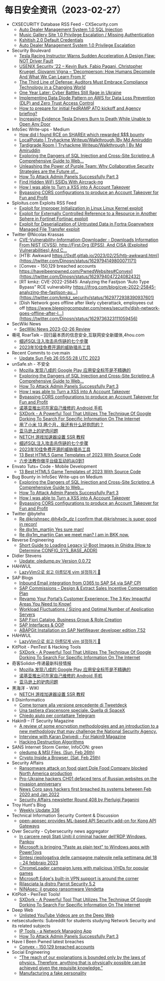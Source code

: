 # 每日安全资讯（2023-02-27）

- CXSECURITY Database RSS Feed - CXSecurity.com
  - [Auto Dealer Management System 1.0 SQL Injection](https://cxsecurity.com/issue/WLB-2023020045)
  - [Music Gallery Site 1.0 Privilege Escalation / Missing Authentication](https://cxsecurity.com/issue/WLB-2023020044)
  - [Kshitish 2.0 Default Credentials](https://cxsecurity.com/issue/WLB-2023020043)
  - [Auto Dealer Management System 1.0 Privilege Escalation](https://cxsecurity.com/issue/WLB-2023020042)
- Security Boulevard
  - [Tesla Racing Instructor Warns Sudden Acceleration A Design Flaw: NOT Driver Fault](https://securityboulevard.com/2023/02/tesla-racing-instructor-warns-sudden-acceleration-a-design-flaw-not-driver-fault/)
  - [USENIX Security ’22 – Kevin Burk, Fabio Pagani, Christopher Kruegel, Giovanni Vigna – ‘Decomperson: How Humans Decompile And What We Can Learn From It’](https://securityboulevard.com/2023/02/usenix-security-22-kevin-burk-fabio-pagani-christopher-kruegel-giovanni-vigna-decomperson-how-humans-decompile-and-what-we-can-learn-from-it/)
  - [The Third Line of Defense: Auditors Must Embrace Compliance Technology in a Changing World](https://securityboulevard.com/2023/02/the-third-line-of-defense-auditors-must-embrace-compliance-technology-in-a-changing-world/)
  - [One Year Later: Cyber Battles Still Rage in Ukraine](https://securityboulevard.com/2023/02/one-year-later-cyber-battles-still-rage-in-ukraine/)
  - [Implementing Data Diode Pattern on AWS for Data Loss Prevention (DLP) and Zero Trust Access Control](https://securityboulevard.com/2023/02/implementing-data-diode-pattern-on-aws-for-data-loss-prevention-dlp-and-zero-trust-access-control/)
  - [How to prepare for initial FedRAMP ATO kickoff and Agency briefing?](https://securityboulevard.com/2023/02/how-to-prepare-for-initial-fedramp-ato-kickoff-and-agency-briefing/)
  - [Increasing Evidence Tesla Drivers Burn to Death While Unable to Open Any Door](https://securityboulevard.com/2023/02/increasing-evidence-tesla-drivers-burn-to-death-while-unable-to-open-any-door/)
- InfoSec Write-ups - Medium
  - [How did I found RCE on SHAREit which rewarded $$$ bounty](https://infosecwriteups.com/how-did-i-found-rce-on-shareit-which-rewarded-bounty-7d4196bf1b52?source=rss----7b722bfd1b8d---4)
  - [LocalPotato | Tryhackme Writeup/Walkthrough |By Md Amiruddin](https://infosecwriteups.com/localpotato-tryhackme-writeup-walkthrough-by-md-amiruddin-a2d93747d5ad?source=rss----7b722bfd1b8d---4)
  - [Tardigrade Room | Tryhackme Writeup/Walkthrough | By Md Amiruddin](https://infosecwriteups.com/tardigrade-room-tryhackme-writeup-walkthrough-by-md-amiruddin-4f506fa6d6df?source=rss----7b722bfd1b8d---4)
  - [Exploring the Dangers of SQL Injection and Cross-Site Scripting: A Comprehensive Guide to Web…](https://infosecwriteups.com/exploring-the-dangers-of-sql-injection-and-cross-site-scripting-a-comprehensive-guide-to-web-51f586876403?source=rss----7b722bfd1b8d---4)
  - [Unleashing the Power of Purple Team: Why Collaborative Security Strategies are the Future of…](https://infosecwriteups.com/unleashing-the-power-of-purple-team-why-collaborative-security-strategies-are-the-future-of-52fc2b0dfbde?source=rss----7b722bfd1b8d---4)
  - [How To Attack Admin Panels Successfully Part 3](https://infosecwriteups.com/how-to-attack-admin-panels-successfully-part-3-ccf36cbc1c57?source=rss----7b722bfd1b8d---4)
  - [Find Hidden WiFi SSIDs With Aircrack-ng](https://infosecwriteups.com/find-hidden-wifi-ssids-with-aircrack-ng-ee7301248280?source=rss----7b722bfd1b8d---4)
  - [How I was able to Turn a XSS into A Account Takeover](https://infosecwriteups.com/how-i-was-able-to-turn-a-xss-into-a-account-takeover-ae0c478640e7?source=rss----7b722bfd1b8d---4)
  - [Bypassing CORS configurations to produce an Account Takeover for Fun and Profit](https://infosecwriteups.com/bypassing-cors-configurations-to-produce-an-account-takeover-for-fun-and-profit-3e50c3f2a124?source=rss----7b722bfd1b8d---4)
- Sploitus.com Exploits RSS Feed
  - [Exploit for Improper Initialization in Linux Linux Kernel exploit](https://sploitus.com/exploit?id=CA758B0E-756E-5AC0-B536-57A87282F901&utm_source=rss&utm_medium=rss)
  - [Exploit for Externally Controlled Reference to a Resource in Another Sphere in Fortinet Fortinac exploit](https://sploitus.com/exploit?id=E42FF09C-161E-561F-A0C7-2AE449BDB571&utm_source=rss&utm_medium=rss)
  - [Exploit for Deserialization of Untrusted Data in Fortra Goanywhere Managed File Transfer exploit](https://sploitus.com/exploit?id=F3C7A9D6-1798-529A-BFAB-6A9995BEA25F&utm_source=rss&utm_medium=rss)
- Twitter @Nicolas Krassas
  - [CVE-Vulnerability-Information-Downloader - Downloads Information From NIST (CVSS), http://First.Org (EPSS), And CISA (Exploited Vulnerabilities) And C...](https://twitter.com/Dinosn/status/1629794839347732480)
  - [HTB: Awkward https://0xdf.gitlab.io/2023/02/25/htb-awkward.html](https://twitter.com/Dinosn/status/1629794149800071171)
  - [Convex - 150,129 breached accounts https://haveibeenpwned.com/PwnedWebsites#Convex](https://twitter.com/Dinosn/status/1629794047224082432)
  - [RT kmkz: CVE-2022-25845: Analyzing the Fastjson “Auto Type Bypass” RCE vulnerability https://jfrog.com/blog/cve-2022-25845-analyzing-the-fastjson-au...](https://twitter.com/kmkz_security/status/1629772938390937601)
  - [Dish Network goes offline after likely cyberattack, employees cut off https://www.bleepingcomputer.com/news/security/dish-network-goes-offline-after-l...](https://twitter.com/Dinosn/status/1629736323111059456)
- SecWiki News
  - [SecWiki News 2023-02-26 Review](http://www.sec-wiki.com/?2023-02-26)
- 嘶吼 RoarTalk – 回归最本质的信息安全,互联网安全新媒体,4hou.com
  - [细述SQL注入攻击杀伤链的七个步骤](https://www.4hou.com/posts/zl1m)
  - [2023年10佳免费开源的威胁猎杀工具](https://www.4hou.com/posts/ZXAR)
- Recent Commits to cve:main
  - [Update Sun Feb 26 05:55:28 UTC 2023](https://github.com/trickest/cve/commit/a487d40ebc3e979fa2169f22608f2e67e6c31378)
- unSafe.sh - 不安全
  - [Mozilla 发现八成的 Google Play 应用安全标签是不精确的](https://buaq.net/go-151091.html)
  - [Exploring the Dangers of SQL Injection and Cross-Site Scripting: A Comprehensive Guide to Web…](https://buaq.net/go-151064.html)
  - [How To Attack Admin Panels Successfully Part 3](https://buaq.net/go-151065.html)
  - [How I was able to Turn a XSS into A Account Takeover](https://buaq.net/go-151066.html)
  - [Bypassing CORS configurations to produce an Account Takeover for Fun and Profit](https://buaq.net/go-151067.html)
  - [诺基亚推出可在家自己维修的 Android 手机](https://buaq.net/go-151069.html)
  - [SXDork - A Powerful Tool That Utilizes The Technique Of Google Dorking To Search For Specific Information On The Internet](https://buaq.net/go-151047.html)
  - [用了小米 13 两个月，我还有什么好抱怨的？](https://buaq.net/go-151041.html)
  - [亚马逊上的驴肉问题](https://buaq.net/go-151070.html)
  - [NETCH 游戏加速器设置 SSR 教程](https://buaq.net/go-151034.html)
  - [细述SQL注入攻击杀伤链的七个步骤](https://buaq.net/go-151028.html)
  - [2023年10佳免费开源的威胁猎杀工具](https://buaq.net/go-151029.html)
  - [13 Best HTML5 Game Templates of 2023 With Source Code](https://buaq.net/go-151024.html)
  - [六步法教你做平台级互动的从0到1](https://buaq.net/go-151086.html)
- Envato Tuts+ Code - Mobile Development
  - [13 Best HTML5 Game Templates of 2023 With Source Code](https://code.tutsplus.com/tutorials/20-best-html5-game-templates-of-2017--cms-28892)
- Bug Bounty in InfoSec Write-ups on Medium
  - [Exploring the Dangers of SQL Injection and Cross-Site Scripting: A Comprehensive Guide to Web…](https://infosecwriteups.com/exploring-the-dangers-of-sql-injection-and-cross-site-scripting-a-comprehensive-guide-to-web-51f586876403?source=rss----7b722bfd1b8d--bug_bounty)
  - [How To Attack Admin Panels Successfully Part 3](https://infosecwriteups.com/how-to-attack-admin-panels-successfully-part-3-ccf36cbc1c57?source=rss----7b722bfd1b8d--bug_bounty)
  - [How I was able to Turn a XSS into A Account Takeover](https://infosecwriteups.com/how-i-was-able-to-turn-a-xss-into-a-account-takeover-ae0c478640e7?source=rss----7b722bfd1b8d--bug_bounty)
  - [Bypassing CORS configurations to produce an Account Takeover for Fun and Profit](https://infosecwriteups.com/bypassing-cors-configurations-to-produce-an-account-takeover-for-fun-and-profit-3e50c3f2a124?source=rss----7b722bfd1b8d--bug_bounty)
- Twitter @bytehx
  - [Re @krishnsec @h4x0r_dz I confirm that @krishnsec is super good in recon!](https://twitter.com/bytehx343/status/1629799011132768256)
  - [Re @x1m_martijn Yes sure man!](https://twitter.com/bytehx343/status/1629695558880473088)
  - [Re @x1m_martijn Can we meet man? I am in BKK now.](https://twitter.com/bytehx343/status/1629695143845720065)
- Reverse Engineering
  - [Short Guide to Loading Legacy U-Boot Images in Ghidra (How to Determine CONFIG_SYS_BASE_ADDR)](https://www.reddit.com/r/ReverseEngineering/comments/11cplvs/short_guide_to_loading_legacy_uboot_images_in/)
- Didier Stevens
  - [Update: oledump.py Version 0.0.72](https://blog.didierstevens.com/2023/02/26/update-oledump-py-version-0-0-72/)
- HAHWUL
  - [LazyVim으로 쉽고 아름답게 vim 설정하기 🌸](https://www.hahwul.com/2023/02/27/make-the-vim-more-beautiful/)
- SAP Blogs
  - [Inbound Email integration from O365 to SAP S4 via SAP CPI](https://blogs.sap.com/2023/02/26/inbound-email-integration-from-o365-to-sap-s4-via-sap-cpi/)
  - [SAP Commissions – Design & Extract Sales Incentive Compensation Plan](https://blogs.sap.com/2023/02/26/sap-commissions-design-extract-sales-incentive-compensation-plan/)
  - [Revamp Your Portal’s Customer Experience: The 3 Key Impactful Areas You Need to Know!](https://blogs.sap.com/2023/02/26/revamp-your-portals-customer-experience-the-3-key-impactful-areas-you-need-to-know/)
  - [Workload Fluctuations / Sizing and Optimal Number of Application Servers](https://blogs.sap.com/2023/02/26/workload-fluctuations-sizing-and-optimal-number-of-application-servers/)
  - [SAP Fiori Catalog, Business Group & Role Creation](https://blogs.sap.com/2023/02/26/sap-fiori-catalog-business-group-role-creation-2/)
  - [SAP Interfaces & OOP](https://blogs.sap.com/2023/02/26/sap-interfaces-oop/)
  - [ABAPGit Installation on SAP NetWeaver developer edition 7.52](https://blogs.sap.com/2023/02/26/abapgit-installation-on-sap-netweaver-developer-edition-7.52/)
- HAHWUL
  - [LazyVim으로 쉽고 아름답게 vim 설정하기 🌸](https://www.hahwul.com/2023/02/27/make-the-vim-more-beautiful/)
- KitPloit - PenTest & Hacking Tools
  - [SXDork - A Powerful Tool That Utilizes The Technique Of Google Dorking To Search For Specific Information On The Internet](http://www.kitploit.com/2023/02/sxdork-powerful-tool-that-utilizes.html)
- 奇客Solidot–传递最新科技情报
  - [Mozilla 发现八成的 Google Play 应用安全标签是不精确的](https://www.solidot.org/story?sid=74238)
  - [诺基亚推出可在家自己维修的 Android 手机](https://www.solidot.org/story?sid=74237)
  - [亚马逊上的驴肉问题](https://www.solidot.org/story?sid=74236)
- 黑海洋 - WIKI
  - [NETCH 游戏加速器设置 SSR 教程](https://blog.upx8.com/3245)
- Il Disinformatico
  - [Come tornare alla versione precedente di Tweetdeck](http://attivissimo.blogspot.com/2023/02/come-tornare-alla-versione-precedente.html)
  - [Una tastiera d’ascensore speciale. Quella di SpaceX](http://attivissimo.blogspot.com/2023/02/una-tastiera-dascensore-speciale-quella.html)
  - [Chiedo aiuto per contattare Telegram](http://attivissimo.blogspot.com/2023/02/chiedo-aiuto-per-contattare-telegram.html)
- Hakin9 –  IT Security Magazine
  - [A review of some encryption methodologies and an introduction to a new methodology that may challenge the National Security Agency.](https://hakin9.org/a-review-of-some-encryption-methodologies-and-an-introduction-to-a-new-methodology-that-may-challenge-the-national-security-agency/)
  - [Interview with Karan Dwivedi - For Hakin9 Magazine](https://hakin9.org/interview-with-karan-dwivedi-for-hakin9-magazine/)
  - [Hacking Destruction Algorithms](https://hakin9.org/hacking-destruction-algorithms/)
- SANS Internet Storm Center, InfoCON: green
  - [oledump &#x26; MSI Files, (Sun, Feb 26th)](https://isc.sans.edu/diary/rss/29584)
  - [Crypto Inside a Browser, (Sat, Feb 25th)](https://isc.sans.edu/diary/rss/29582)
- Security Affairs
  - [Ransomware attack on food giant Dole Food Company blocked North America production](https://securityaffairs.com/142726/cyber-crime/dole-food-company-ransomware-attack.html)
  - [Pro-Ukraine hackers CH01 defaced tens of Russian websites on the invasion anniversary](https://securityaffairs.com/142713/hacktivism/ch01-defaced-russian-websites.html)
  - [News Corp says hackers first breached its systems between Feb 2020 and Jan 2022](https://securityaffairs.com/142701/data-breach/news-corp-security-breach.html)
  - [Security Affairs newsletter Round 408 by Pierluigi Paganini](https://securityaffairs.com/142698/breaking-news/security-affairs-newsletter-round-408-by-pierluigi-paganini.html)
- Troy Hunt's Blog
  - [Weekly Update 336](https://www.troyhunt.com/weekly-update-336/)
- Technical Information Security Content & Discussion
  - [open-appsec provides ML-based API Security add-on for Kong API Gateways](https://www.reddit.com/r/netsec/comments/11cbabv/openappsec_provides_mlbased_api_security_addon/)
- Over Security - Cybersecurity news aggregator
  - [In carcere negli Stati Uniti il criminal hacker dell’RDP Windows, Pankov](https://www.insicurezzadigitale.com/in-carcere-negli-stati-uniti-il-criminal-hacker-dellrdp-windows-pankov/)
  - [Microsoft is bringing "Paste as plain text" to Windows apps with PowerToys](https://www.bleepingcomputer.com/news/microsoft/microsoft-is-bringing-paste-as-plain-text-to-windows-apps-with-powertoys/)
  - [Sintesi riepilogativa delle campagne malevole nella settimana del 18 – 24 febbraio 2023](https://cert-agid.gov.it/news/sintesi-riepilogativa-delle-campagne-malevole-nella-settimana-del-18-24-febbraio-2023/)
  - [ChromeLoader campaign lures with malicious VHDs for popular games](https://www.bleepingcomputer.com/news/security/chromeloader-campaign-lures-with-malicious-vhds-for-popular-games/)
  - [Microsoft Edge's built-in VPN support is around the corner](https://www.bleepingcomputer.com/news/microsoft/microsoft-edges-built-in-vpn-support-is-around-the-corner/)
  - [Rilasciata la distro Parrot Security 5.2](https://hackerjournal.it/11402/rilasciata-la-distro-parrot-security-5-2/)
  - [NINAsec: il gruppo ransomware Vendetta](https://www.insicurezzadigitale.com/ninasec-il-gruppo-ransomware-vendetta/)
- KitPloit - PenTest Tools!
  - [SXDork - A Powerful Tool That Utilizes The Technique Of Google Dorking To Search For Specific Information On The Internet](http://www.kitploit.com/2023/02/sxdork-powerful-tool-that-utilizes.html)
- Deep Web
  - [Unlisted YouTube Videos are on the Deep Web](https://www.reddit.com/r/deepweb/comments/11cvn8n/unlisted_youtube_videos_are_on_the_deep_web/)
- netsecstudents: Subreddit for students studying Network Security and its related subjects
  - [IP Tools - a Network Managing App](https://www.reddit.com/r/netsecstudents/comments/11cqcxl/ip_tools_a_network_managing_app/)
  - [How To Attack Admin Panels Successfully Part 3](https://www.reddit.com/r/netsecstudents/comments/11cpdnx/how_to_attack_admin_panels_successfully_part_3/)
- Have I Been Pwned latest breaches
  - [Convex - 150,129 breached accounts](https://haveibeenpwned.com/PwnedWebsites#Convex)
- Social Engineering
  - [“The reach of our explanations is bounded only by the laws of physics. Therefore, anything that is physically possible can be achieved given the requisite knowledge.”](https://www.reddit.com/r/SocialEngineering/comments/11cdfn5/the_reach_of_our_explanations_is_bounded_only_by/)
  - [Manufacturing a fake personality](https://www.reddit.com/r/SocialEngineering/comments/11cffwa/manufacturing_a_fake_personality/)
